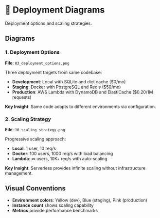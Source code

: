 # 🚀 Deployment Diagrams

Deployment options and scaling strategies.

## Diagrams

### 1. Deployment Options
**File**: `03_deployment_options.png`

Three deployment targets from same codebase:
- **Development**: Local with SQLite and dict cache ($0/mo)
- **Staging**: Docker with PostgreSQL and Redis ($50/mo)
- **Production**: AWS Lambda with DynamoDB and ElastiCache ($0.20/1M requests)

**Key Insight**: Same code adapts to different environments via configuration.

### 2. Scaling Strategy
**File**: `10_scaling_strategy.png`

Progressive scaling approach:
- **Local**: 1 user, 10 req/s
- **Docker**: 100 users, 1000 req/s with load balancing
- **Lambda**: ∞ users, 10K+ req/s with auto-scaling

**Key Insight**: Serverless provides infinite scaling without infrastructure management.

## Visual Conventions
- **Environment colors**: Yellow (dev), Blue (staging), Pink (production)
- **Instance count** shows scaling capability
- **Metrics** provide performance benchmarks
